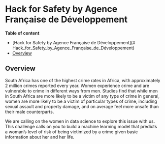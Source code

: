 # Hack for Safety by Agence Française de Développement
**Table of content**
- [Hack for Safety by Agence Française de Développement](# Hack_for_Safety_by_Agence_Française_de_Développement)
 - [Overview](#overview)
 ## Overview
South Africa has one of the highest crime rates in Africa, with approximately 2 million crimes reported every year. Women experience crime and are vulnerable to crime in different ways from men. Studies find that while men in South Africa are more likely to be a victim of any type of crime in general, women are more likely to be a victim of particular types of crime, including sexual assault and property damage, and on average feel more unsafe than their male counterparts.

We are calling on the women in data science to explore this issue with us. This challenge calls on you to build a machine learning model that predicts a woman’s level of risk of being victimized by a crime given basic information about her and her life.
